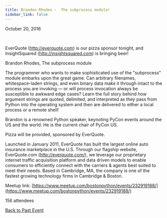 ```yaml
---
title: Brandon Rhodes -  The subprocess module!
sidebar_link: false
---
```


October 20, 2016


   

EverQuote (http://everquote.com) is our pizza sponsor tonight, and InsightSquared (http://insightsquared.com) is bringing beer!

Brandon Rhodes, The subprocess module

The programmer who wants to make sophisticated use of the "subprocess" module embarks upon the great game. Can arbitrary filenames, whitespace-laden strings, and even binary data make it through intact to the process you are invoking — or will process invocation always be susceptible to awkward edge cases? Learn the full story behind how argument strings are quoted, delimited, and interpreted as they pass from Python into the operating system and then are delivered to either a local process or a remote shell!

Brandon is a renowned Python speaker, keynoting PyCon events around the US and the world. He is the current chair of PyCon US.

Pizza will be provided, sponsored by EverQuote.

Launched in January 2011, EverQuote has built the largest online auto insurance marketplace in the U.S. Through our flagship website, EverQuote.com (http://everquote.com/), we leverage our proprietary internet traffic acquisition platform and data driven models to enable consumers to efficiently connect with the carriers & agents best suited to meet their needs. Based in Cambridge, MA, the company is one of the fastest growing technology firms in Cambridge & Boston.


Meetup link: [https://www.meetup.com/bostonpython/events/232919188/](https://www.meetup.com/bostonpython/events/232919188/)

156 attendees

[Back to Past Event](past-events.md)